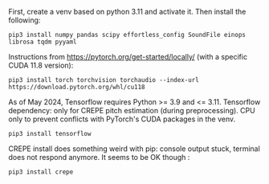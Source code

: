 
First, create a venv based on python 3.11 and activate it. Then install the following:

```pip3 install numpy pandas scipy effortless_config SoundFile einops librosa tqdm pyyaml```

Instructions from https://pytorch.org/get-started/locally/ (with a specific CUDA 11.8 version):

```pip3 install torch torchvision torchaudio --index-url https://download.pytorch.org/whl/cu118```

As of May 2024, Tensorflow requires Python >= 3.9 and <= 3.11. Tensorflow dependency: only for CREPE pitch estimation (during preprocessing).
CPU only to prevent conflicts with PyTorch's CUDA packages in the venv.

```pip3 install tensorflow```

CREPE install does something weird with pip: console output stuck, terminal does not respond anymore. It seems to be OK though :

```pip3 install crepe```

